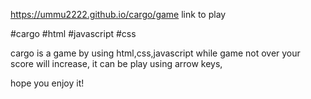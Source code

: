 https://ummu2222.github.io/cargo/game
link to play

#cargo #html #javascript #css

cargo is a game by using html,css,javascript
while game not over your score will increase,
it can be play using arrow keys,

hope you enjoy it!

